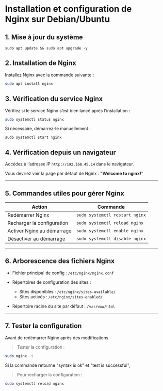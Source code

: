 # Installation et configuration de Nginx sur Debian/Ubuntu
     
## 1. Mise à jour du système

    sudo apt update && sudo apt upgrade -y


## 2. Installation de Nginx

Installez Nginx avec la commande suivante :

```bash
sudo apt install nginx 
```
## 3.  Vérification du service Nginx

Vérifiez si le service Nginx s’est bien lancé après l’installation :

```bash
sudo systemctl status nginx
```

Si nécessaire, démarrez-le manuellement :


    sudo systemctl start nginx


## 4. Vérification depuis un navigateur

Accédez à l’adresse IP `http://192.168.45.14` dans le navigateur.

Vous devriez voir la page par défaut de Nginx : **"Welcome to nginx!"**

---

## 5. Commandes utiles pour gérer Nginx

| Action                     | Commande                       |
| -------------------------- | ------------------------------ |
| Redémarrer Nginx           | `sudo systemctl restart nginx` |
| Recharger la configuration | `sudo systemctl reload nginx`  |
| Activer Nginx au démarrage | `sudo systemctl enable nginx`  |
| Désactiver au démarrage    | `sudo systemctl disable nginx` |

---


## 6. Arborescence des fichiers Nginx

* Fichier principal de config : `/etc/nginx/nginx.conf`
* Répertoires de configuration des sites :

    * Sites disponibles : `/etc/nginx/sites-available/`
    * Sites activés : `/etc/nginx/sites-enabled/`

* Répertoire racine du site par défaut : `/var/www/html`

---

## 7. Tester la configuration

Avant de redémarrer Nginx après des modifications 

>Tester la configuration :

```bash
sudo nginx -t
```

Si la commande retourne "syntax is ok" et "test is successful", 

> Pour recharger la configuration :

```bash
sudo systemctl reload nginx
```
